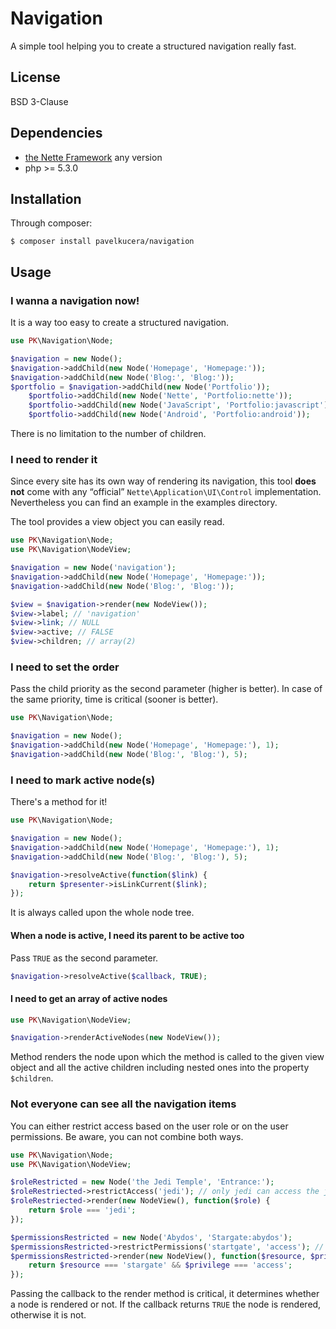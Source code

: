 
# Navigation
A simple tool helping you to create a structured navigation really fast.

## License
BSD 3-Clause

## Dependencies
- [the Nette Framework](http://nette.org) any version
- php >= 5.3.0

## Installation
Through composer:
```
$ composer install pavelkucera/navigation
```

## Usage

### I wanna a navigation now!
It is a way too easy to create a structured navigation.
```php
use PK\Navigation\Node;

$navigation = new Node();
$navigation->addChild(new Node('Homepage', 'Homepage:'));
$navigation->addChild(new Node('Blog:', 'Blog:'));
$portfolio = $navigation->addChild(new Node('Portfolio'));
	$portfolio->addChild(new Node('Nette', 'Portfolio:nette'));
	$portfolio->addChild(new Node('JavaScript', 'Portfolio:javascript'));
	$portfolio->addChild(new Node('Android', 'Portfolio:android'));
```
There is no limitation to the number of children.

### I need to render it
Since every site has its own way of rendering its navigation, this tool **does not** come with any “official” ```Nette\Application\UI\Control``` implementation. Nevertheless you can find an example in the examples directory.

The tool provides a view object you can easily read.
```php
use PK\Navigation\Node;
use PK\Navigation\NodeView;

$navigation = new Node('navigation');
$navigation->addChild(new Node('Homepage', 'Homepage:'));
$navigation->addChild(new Node('Blog:', 'Blog:'));

$view = $navigation->render(new NodeView());
$view->label; // 'navigation'
$view->link; // NULL
$view->active; // FALSE
$view->children; // array(2)
```

### I need to set the order
Pass the child priority as the second parameter (higher is better). In case of the same priority, time is critical (sooner is better).
```php
use PK\Navigation\Node;

$navigation = new Node();
$navigation->addChild(new Node('Homepage', 'Homepage:'), 1);
$navigation->addChild(new Node('Blog:', 'Blog:'), 5);
```

### I need to mark active node(s)
There's a method for it!
```php
use PK\Navigation\Node;

$navigation = new Node();
$navigation->addChild(new Node('Homepage', 'Homepage:'), 1);
$navigation->addChild(new Node('Blog:', 'Blog:'), 5);

$navigation->resolveActive(function($link) {
	return $presenter->isLinkCurrent($link);
});
```
It is always called upon the whole node tree.

#### When a node is active, I need its parent to be active too
Pass ```TRUE``` as the second parameter.
```php
$navigation->resolveActive($callback, TRUE);
```

#### I need to get an array of active nodes
```php
use PK\Navigation\NodeView;

$navigation->renderActiveNodes(new NodeView());
```
Method renders the node upon which the method is called to the given view object and all the active children including nested ones into the property ```$children```.

### Not everyone can see all the navigation items
You can either restrict access based on the user role or on the user permissions. Be aware, you can not combine both ways.
```php
use PK\Navigation\Node;
use PK\Navigation\NodeView;

$roleRestricted = new Node('the Jedi Temple', 'Entrance:');
$roleRestriected->restrictAccess('jedi'); // only jedi can access the jedi temple
$roleRestriected->render(new NodeView(), function($role) {
	return $role === 'jedi';
});

$permissionsRestricted = new Node('Abydos', 'Stargate:abydos');
$permissionsRestricted->restrictPermissions('startgate', 'access'); // only people with access to a stargate can travel to Abydos
$permissionsRestricted->render(new NodeView(), function($resource, $privilege) {
	return $resource === 'stargate' && $privilege === 'access';
});
```
Passing the callback to the render method is critical, it determines whether a node is rendered or not. If the callback returns ```TRUE``` the node is rendered, otherwise it is not.
